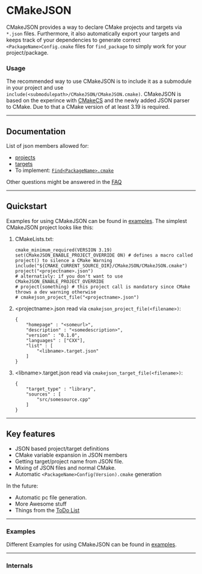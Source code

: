 # CMakeJSON
CMakeJSON provides a way to declare CMake projects and targets via `*.json` files. Furthermore, it also automatically export your targets and keeps track of your dependencies to generate correct `<PackageName>Config.cmake` files for `find_package` to simply work for your project/package. 

### Usage
The recommended way to use CMakeJSON is to include it as a submodule in your project and use `include(<submodulepath>/CMakeJSON/CMakeJSON.cmake)`.
CMakeJSON is based on the experince with [CMakeCS](https://github.com/Neumann-A/CMakeCommonSetup/) and the newly added JSON parser to CMake. Due to that a CMake version of at least 3.19 is required.


---
## Documentation
List of json members allowed for:
 - [projects](docs/project.md)
 - [targets](docs/targets.md)
 - To implement: [`Find<PackageName>.cmake`](docs/find.md)

Other questions might be answered in the [FAQ](docs/faq.md) 

---
## Quickstart

Examples for using CMakeJSON can be found in [examples](examples).
The simplest CMakeJSON project looks like this:


1. CMakeLists.txt:
    ```
    cmake_minimum_required(VERSION 3.19)
    set(CMakeJSON_ENABLE_PROJECT_OVERRIDE ON) # defines a macro called project() to silence a CMake Warning
    include("${CMAKE_CURRENT_SOURCE_DIR}/CMakeJSON/CMakeJSON.cmake")
    project("<projectname>.json")
    # alternativly: if you don't want to use CMakeJSON_ENABLE_PROJECT_OVERRIDE
    # project(something) # this project call is mandatory since CMake throws a dev warning otherwise
    # cmakejson_project_file("<projectname>.json")
    ```
2. \<projectname\>.json read via `cmakejson_project_file(<filename>)`:
    ```
    {
        "homepage" : "<someurl>",
        "description" : "<somedescription>",
        "version" : "0.1.0",
        "languages" : ["CXX"],
        "list" : [
            "<libname>.target.json"
        ]
    }
    ```

3. \<libname\>.target.json read via `cmakejson_target_file(<filename>)`:
    ```
    {
        "target_type" : "library",
        "sources" : [
            "src/somesource.cpp"
        ]
    }
    ```
---

## Key features
 - JSON based project/target definitions
 - CMake variable expansion in JSON members
 - Getting target/project name from JSON file.
 - Mixing of JSON files and normal CMake. 
 - Automatic `<PackageName>Config(Version).cmake` generation

In the future:
 - Automatic pc file generation.
 - More Awesome stuff
 - Things from the [ToDo List](docs/todo.md) 

---
### Examples
Different Examples for using CMakeJSON can be found in [examples](examples).

---
### Internals

